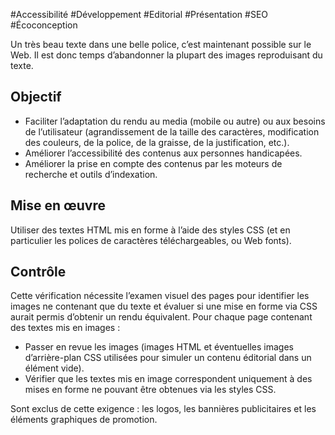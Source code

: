 
#Accessibilité #Développement #Editorial #Présentation #SEO #Écoconception

Un très beau texte dans une belle police, c’est maintenant possible sur le Web. Il est donc temps d’abandonner la plupart des images reproduisant du texte.


## Objectif

* Faciliter l’adaptation du rendu au media (mobile ou autre) ou aux besoins de l’utilisateur (agrandissement de la taille des caractères, modification des couleurs, de la police, de la graisse, de la justification, etc.).
* Améliorer l’accessibilité des contenus aux personnes handicapées.
* Améliorer la prise en compte des contenus par les moteurs de recherche et outils d’indexation.

## Mise en œuvre

Utiliser des textes HTML mis en forme à l’aide des styles CSS (et en particulier les polices de caractères téléchargeables, ou Web fonts).

## Contrôle

Cette vérification nécessite l’examen visuel des pages pour identifier les images ne contenant que du texte et évaluer si une mise en forme via CSS aurait permis d’obtenir un rendu équivalent. Pour chaque page contenant des textes mis en images :

* Passer en revue les images (images HTML et éventuelles images d’arrière-plan CSS utilisées pour simuler un contenu éditorial dans un élément vide).
* Vérifier que les textes mis en image correspondent uniquement à des mises en forme ne pouvant être obtenues via les styles CSS.

Sont exclus de cette exigence : les logos, les bannières publicitaires et les éléments graphiques de promotion.

